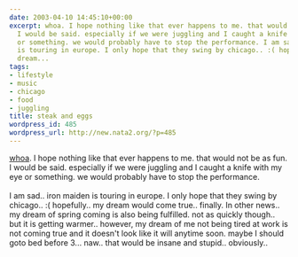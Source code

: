 ```yaml
---
date: 2003-04-10 14:45:10+00:00
excerpt: whoa. I hope nothing like that ever happens to me. that would not be as fun.
  I would be said. especially if we were juggling and I caught a knife with my eye
  or something. we would probably have to stop the performance. I am sad.. iron maiden
  is touring in europe. I only hope that they swing by chicago.. :( hopefully.. my
  dream...
tags:
- lifestyle
- music
- chicago
- food
- juggling
title: steak and eggs
wordpress_id: 485
wordpress_url: http://new.nata2.org/?p=485
---
```


<a href="http://uk.news.yahoo.com/030410/80/dxgkw.html">whoa</a>. I hope nothing like that ever happens to me. that would not be as fun. I would be said. especially if we were juggling and I caught a knife with my eye or something. we would probably have to stop the performance. <br/><br/>I am sad.. iron maiden is touring in europe. I only hope that they swing by chicago.. :( hopefully.. my dream would come true.. finally. In other news.. my dream of spring coming is also being fulfilled. not as quickly though.. but it is getting warmer.. however, my dream of me not being tired at work is not coming true and it doesn't look like it will anytime soon. maybe I should goto bed before 3... naw.. that would be insane and stupid.. obviously..